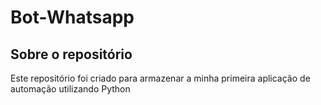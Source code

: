 # Bot-Whatsapp

## Sobre o repositório
Este repositório foi criado para armazenar a minha primeira aplicação de automação utilizando Python
